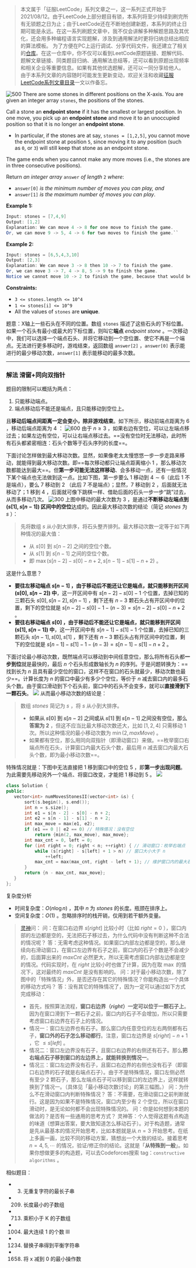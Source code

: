 > 本文属于「征服LeetCode」系列文章之一，这一系列正式开始于2021/08/12。由于LeetCode上部分题目有锁，本系列将至少持续到刷完所有无锁题之日为止；由于LeetCode还在不断地创建新题，本系列的终止日期可能是永远。在这一系列刷题文章中，我不仅会讲解多种解题思路及其优化，还会用多种编程语言实现题解，涉及到通用解法时更将归纳总结出相应的算法模板。
> <b></b>
> 为了方便在PC上运行调试、分享代码文件，我还建立了相关的[仓库](https://github.com/memcpy0/LeetCode-Conquest)。在这一仓库中，你不仅可以看到LeetCode原题链接、题解代码、题解文章链接、同类题目归纳、通用解法总结等，还可以看到原题出现频率和相关企业等重要信息。如果有其他优选题解，还可以一同分享给他人。
> <b></b>
> 由于本系列文章的内容随时可能发生更新变动，欢迎关注和收藏[征服LeetCode系列文章目录](https://memcpy0.blog.csdn.net/article/details/119656559)一文以作备忘。

![500](https://image-1307616428.cos.ap-beijing.myqcloud.com/Obsidian/202304071602714.png)
There are some stones in different positions on the X-axis. You are given an integer array `stones`, the positions of the stones.

Call a stone an **endpoint stone** if it has the smallest or largest position. In one move, you pick up an **endpoint stone** and move it to an unoccupied position so that it is no longer an **endpoint stone**.
-   In particular, if the stones are at say, `stones = [1,2,5]`, you cannot move the endpoint stone at position `5`, since moving it to any position (such as `0`, or `3`) will still keep that stone as an endpoint stone.

The game ends when you cannot make any more moves (i.e., the stones are in three consecutive positions).

Return _an integer array_ `answer` _of length_ `2` _where_:
-   `answer[0]` _is the minimum number of moves you can play, and_
-   `answer[1]` _is the maximum number of moves you can play_.

**Example 1:**
```java
Input: stones = [7,4,9]
Output: [1,2]
Explanation: We can move 4 -> 8 for one move to finish the game.
Or, we can move 9 -> 5, 4 -> 6 for two moves to finish the game.``
```
**Example 2:**
```java
Input: stones = [6,5,4,3,10]
Output: [2,3]
Explanation: We can move 3 -> 8 then 10 -> 7 to finish the game.
Or, we can move 3 -> 7, 4 -> 8, 5 -> 9 to finish the game.
Notice we cannot move 10 -> 2 to finish the game, because that would be an illegal move.
```
**Constraints:**
-   `3 <= stones.length <= 10^4`
-   `1 <= stones[i] <= 10^9`
-   All the values of `stones` are **unique**.

题意：X轴上一些石头在不同的位置。数组 `stones` 描述了这些石头的下标位置。如果一个石头有最小或最大的下标位置，则叫它**端点** *endpoint stone* 。一次移动中，我们可以选择一个端点石头、并将它移动到一个空位置、使它不再是一个端点。无法进行更多移动时，游戏结束，返回数组 `answer[2]` ，`answer[0]` 表示能进行的最少移动次数，`answer[1]` 表示能移动的最多次数。

---
### 解法 滑窗+同向双指针
题目的限制可以概括为两点：
1. 只能移动端点。
2. 端点移动后不能还是端点，且只能移动到空位上。

且**移动后端点间距离一定会变小，除非游戏结束**。如下所示，移动前端点距离为 $6$ ，移动后端点距离为 $4$ ：
![600](https://image-1307616428.cos.ap-beijing.myqcloud.com/Obsidian/202304072345937.png)
由于 $n \ge 3$ ，如果右边有空位，可以让左端点移过去；如果左边有空位，可以让右端点移过去。==没有空位时无法移动，此时所有石头都紧密相连：石头个数等于石头序列的长度==。

下面讨论怎样做到最大移动次数。显然，如果像老太太慢悠悠一步一步走路来移动，就能得到最大移动次数。即==每次移动都只让端点距离缩小 $1$ ，那么移动次数都能达到最大==。但**第一步可能无法这样移动**、会多移动一点，还有一些情况下某个端点也无法做到这一点。比如下图，第一步要么 $1$ 移动到 $4 \sim 6$（此后 $1$ 不是端点），要么 $7$ 移动到 $2$ （此后 $7$ 不是端点）；显然，$7$ 移动到 $2$ ，后面就无法移动了；$1$ 移到 $4$ ，后面就可像下跳棋一样、借助后面的石头一步一步“跳”过去，从而多移动几次。
![300](https://image-1307616428.cos.ap-beijing.myqcloud.com/Obsidian/202304072352001.png)
上图中移动的最大次数为 $3$ ，是通过**不断移动左端点到 $(s[1], s[n-1])$ 区间中的空位**达成的。因此最大移动次数的结论（简记 $stones$ 为 $s$ ）：
> 先将数组 $s$ 从小到大排序，将石头整齐排列。最大移动次数一定等于如下两种情况的最大值：
> - 从 $s[0]$ 到 $s[n - 2]$ 之间的空位个数。
> - 从 $s[1]$ 到 $s[n-1]$ 之间的空位个数。
> - 即 $\max ( s[n - 2] - s[0] - n + 2, s[n - 1] - s[1] - n + 2)$ 。

这是什么意思？
- **要往左移动端点 $s[n-1]$ ，由于移动后不能还让它是端点，就只能移到开区间 $(s[0], s[n-2])$ 中**，这一开区间中有 $s[n - 2] - s[0] - 1$ 个位置，去掉已知的三颗石头 $s[0], s[n - 2], s[n-1]$ ，剩下还有 $n - 3$ 颗石头占有开区间中的位置，剩下的空位就是 $s[n - 2] - s[0] - 1- (n-3) = s[n - 2] - s[0] - n + 2$ 。
-  **要往右移动端点 $s[0]$ ，由于移动后不能还让它是端点，就只能移到开区间 $(s[1], s[n-1])$ 中**，这一开区间中有 $s[n - 1] - s[1] - 1$ 个位置，去掉已知的三颗石头 $s[n-1], s[0], s[1]$ ，剩下还有 $n - 3$ 颗石头占有开区间中的位置，剩下的空位就是 $s[n - 1] - s[1] - 1 - (n-3) = s[n - 1] - s[1] - n + 2$ 。

下面讨论最小移动次数，既然端点可以移动到中间任意空位，那么将所有石头都**一步到位**就是最快的，最后 $n$ 个石头形成数轴长为 $n$ 的序列。于是问题转换为：==找到长为 $n$ 且具有最少空位的窗口，这样不在窗口的石头就最少，移动次数也最少==。计算长度为 $n$ 的窗口中最少有多少个空位，等价于 $n$ 减去窗口内的最多石头个数。由于窗口滑动到下个石头前，窗口中的石头不会变多，就可以**直接滑到下一颗石头**。
![](https://image-1307616428.cos.ap-beijing.myqcloud.com/Obsidian/202304080925874.png)
从而最小移动次数的结论是：
> 数组 $stones$ 简记为 $s$ ，将 $s$ 从小到大排序。
> - **如果从 $s[0]$ 到 $s[n-2]$ 之间或从 $s[1]$ 到 $s[n - 1]$ 之间没有空位，那么答案为 $2$** ，但这不应当比最大移动次数还大，比如 $[1,2,4]$ 只需移动 $1$ 次。所以这种情况的最小移动次数为 $\min(2, maxMove)$ 。
> - 如果都有空位，那么用同向双指针（即滑动窗口）来做。==枚举窗口右端点所在石头，计算窗口内最大石头个数，最后用 $n$ 减去窗口内最大石头个数，即为最小移动次数==。

特殊情况就是：下图中无法直接把 $1$ 移到窗口中的空位 $5$ ，即**第一步出现问题**。为此需要先移动另外一个端点、将窗口改变，才能把 $1$ 移动到 $5$ 。
![](https://image-1307616428.cos.ap-beijing.myqcloud.com/Obsidian/202304080127961.png)
 ```cpp
class Solution {
public:
    vector<int> numMovesStonesII(vector<int> &s) {
        sort(s.begin(), s.end());
        int n = s.size();
        int e1 = s[n - 2] - s[0] - n + 2;
        int e2 = s[n - 1] - s[1] - n + 2;
        int max_move = max(e1, e2);
        if (e1 == 0 || e2 == 0) // 特殊情况：没有空位
            return {min(2, max_move), max_move};
        int max_cnt = 0, left = 0;
        for (int right = 0; right < n; ++right) { // 滑动窗口：枚举右端点
            while (s[right] - s[left] + 1 > n) // 窗口大小大于 n
                ++left;
            max_cnt = max(max_cnt, right - left + 1); // 维护窗口内的最大石子数
        }
        return {n - max_cnt, max_move};
    }
};
```
复杂度分析
- 时间复杂度：$O(n\log n)$ ，其中 $n$ 为 $stones$ 的长度。瓶颈在排序上。
- 空间复杂度：$O(1)$ 。忽略排序时的栈开销，仅用到若干额外变量。
> [灵神](https://leetcode.cn/problems/moving-stones-until-consecutive-ii/solutions/2212638/tu-jie-xia-tiao-qi-pythonjavacgo-by-endl-r1eb/)问：
> 问：在窗口右边界 $s[right]$ 比较小时（比如 $right=0$ ），窗口内部的左边都是空的，无法把石子移过去，为什么代码中没有判断这种不合法的情况呢？
> 答：无需考虑这种情况。如果窗口内部左边都是空的，那么继续向右滑动窗口，在窗口左边界有石子之前，窗口内的石子个数是不会减少的，后面算出来的 $maxCnt$ 必然更大，所以无需考虑窗口内部左边都是空的情况。代码实现时，在 $right$ 比较小时也做了计算，因为在取 $\max$⁡ 的情况下，这对最终的 $maxCnt$ 是没有影响的。
> <b></b>
> 问：对于最小移动次数，除了图中的「特殊情况」外，是否还存在其它的特殊情况？你能构造出一个具体的移动方式吗？
> 答：没有其它的特殊情况了，因为一定可以通过如下方式完成移动：
> - 首先，按照算法流程，**窗口右边界（$\textit{right}$）一定可以位于一颗石子上**。因为在窗口滑到下一颗石子之前，窗口内的石子不会增加，所以只需要考虑窗口右边界在石子上的情况。
> - 情况一：窗口左边界也有石子。那么窗口内任意空位的左右两侧都有石子，**窗口外的石子怎么移动都行**。注意，窗口左边界是 $s[right] - n + 1$ ，它 $\le s[left]$ 。
> - 情况二：窗口左边界没有石子，且窗口右边界的右侧还有石子。那么**把右端点石子移到窗口的左边界上，就能转换到情况一**。
> - 情况三：窗口左边界没有石子，且窗口右边界的右侧也没有石子（即窗口右边界的石子就是右端点石子）。由于不是特殊情况，窗口左侧必然有至少 $2$ 颗石子，那么左端点石子可以移到窗口的左边界上，这样就转换到了情况一。（具体见「最小移动次数讨论」的第三幅图。）
> <b></b>
> 问：为什么不在滑动窗口内判断特殊情况？
> 答：不需要，在滑动窗口之前判断就行。这是因为如果不是特殊情况，窗口内至少有 $2$ 个空位，所以在窗口滑动时，是无论如何都不会出现特殊情况的。
> <b></b>
> 问：你是如何想到本题的做法的？是否有一些通用的思考方式？
> 灵神答：个人觉得这题有点构造的味道（想算出答案，要大致知道怎么移动石子）。对于构造题，通常是先从最基本的情况开始思考，比如本题就是从 $n=3$ 开始思考。在纸上多画一画，比较不同的移动方案，猜想出一个大致的结论。接着思考 $n=4,5,⋯$ 的情况，验证/修正你的结论。这就是「**从特殊到一般**」。如果你想做更多的构造题，可以去Codeforces搜索 tag：`constructive algorithms` 。

相似题目：
- 3. 无重复字符的最长子串 
- 209. 长度最小的子数组 
- 713. 乘积小于 K 的子数组 
- 1004. 最大连续 1 的个数 III
- 1234. 替换子串得到平衡字符串 
- 1658. 将 x 减到 0 的最小操作数 


